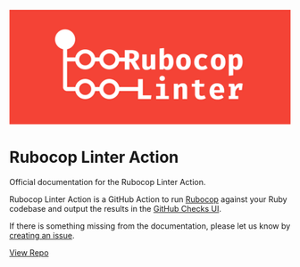 ![Rubocop Linter Action](https://github.com/andrewmcodes/rubocop-linter-action/blob/master/screenshots/rubocop-linter-action.png?raw=true)

# Rubocop Linter Action

Official documentation for the Rubocop Linter Action.

Rubocop Linter Action is a GitHub Action to run [Rubocop](https://github.com/rubocop-hq/rubocop) against your Ruby codebase and output the results in the [GitHub Checks UI](https://developer.github.com/changes/2018-05-07-new-checks-api-public-beta/).

If there is something missing from the documentation, please let us know by [creating an issue](https://github.com/andrewmcodes/rubocop-linter-action/issues/new/choose).

[View Repo](https://github.com/andrewmcodes/rubocop-linter-action)
